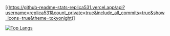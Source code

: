 [(https://github-readme-stats-replica531.vercel.app/api?username=replica531&count_private=true&include_all_commits=true&show_icons=true&theme=tokyonight)]

[![Top Langs](https://github-readme-stats-replica531.vercel.app/api/top-langs/?username=replica531&layout=compact)](https://github.com/anuraghazra/github-readme-stats)
